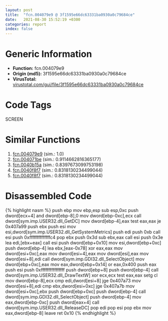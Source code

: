 ```yaml
---
layout: post
title:  "fcn.004079e9 @ 3f1595e66dc63331ba0930a0c79684ce"
date:   2021-08-30 15:52:19 +0300
categories: report
index: false
---
```


# Generic Information
- **Function:** fcn.004079e9
- **Origin (md5):** 3f1595e66dc63331ba0930a0c79684ce
- **VirusTotal:** [virustotal.com/gui/file/3f1595e66dc63331ba0930a0c79684ce][virustotal_ref]

# Code Tags
<span class="tag" id="SCREEN">SCREEN</span>


# Similar Functions

1. [fcn.004079e9][similar_1_ref] (sim.: 1.0)
2. [fcn.004071be][similar_2_ref] (sim.: 0.9114662816365177)
3. [fcn.0040b15a][similar_3_ref] (sim.: 0.8397673099753198)
4. [fcn.0040f8f7][similar_4_ref] (sim.: 0.8318130234499044)
5. [fcn.0040f8f7][similar_5_ref] (sim.: 0.8318130234499044)


# Disassembled Code

{% highlight nasm %}
push ebp
mov ebp,esp
sub esp,0xc
push dword[ecx+4]
and dword[ebp-8],0
mov dword[ebp-0xc],ecx
call dword[sym.imp.USER32.dll_GetDC]
mov dword[ebp-4],eax
test eax,eax
je 0x407a99
push ebx
push esi
mov esi,dword[sym.imp.USER32.dll_GetSystemMetrics]
push edi
push 0xb
call esi
push 0xffffffffffffffc4
pop ebx
push 0x3d
sub ebx,eax
call esi
push 0x3e
lea edi,[ebx+eax]
call esi
push dword[ebp+0x10]
mov esi,dword[ebp+0xc]
push dword[ebp-4]
lea ebx,[eax-0x78]
xor eax,eax
mov dword[esi+0xc],eax
mov dword[esi+4],eax
mov dword[esi],eax
mov dword[esi+8],edi
call dword[sym.imp.GDI32.dll_SelectObject]
mov dword[ebp+0xc],eax
mov eax,dword[ebp+0x14]
or eax,0x400
push eax
push esi
push 0xffffffffffffffff
push dword[ebp+8]
push dword[ebp-4]
call dword[sym.imp.USER32.dll_DrawTextW]
xor ecx,ecx
test eax,eax
setg cl
mov dword[ebp-8],ecx
cmp edi,dword[esi+8]
jge 0x407a73
mov dword[esi+8],edi
cmp ebx,dword[esi+0xc]
jge 0x407a7b
mov dword[esi+0xc],ebx
push dword[ebp+0xc]
push dword[ebp-4]
call dword[sym.imp.GDI32.dll_SelectObject]
push dword[ebp-4]
mov eax,dword[ebp-0xc]
push dword[eax+4]
call dword[sym.imp.USER32.dll_ReleaseDC]
pop edi
pop esi
pop ebx
mov eax,dword[ebp-8]
leave 
ret 0x10
{% endhighlight %}


[similar_1_ref]: /report/fcn.004079e9@4c8869bb42f854640703b6ddda29ee38
[similar_2_ref]: /report/fcn.004071be@0cb2d61ee2bb08c35289961542a08513
[similar_3_ref]: /report/fcn.0040b15a@4c2db4ba96e80258daff665d7d7a016a
[similar_4_ref]: /report/fcn.0040f8f7@4c537a3700803bd0868438c678e579fa
[similar_5_ref]: /report/fcn.0040f8f7@96a869ae624ddb4834a1d5a829f85469
[virustotal_ref]: https://www.virustotal.com/gui/file/3f1595e66dc63331ba0930a0c79684ce